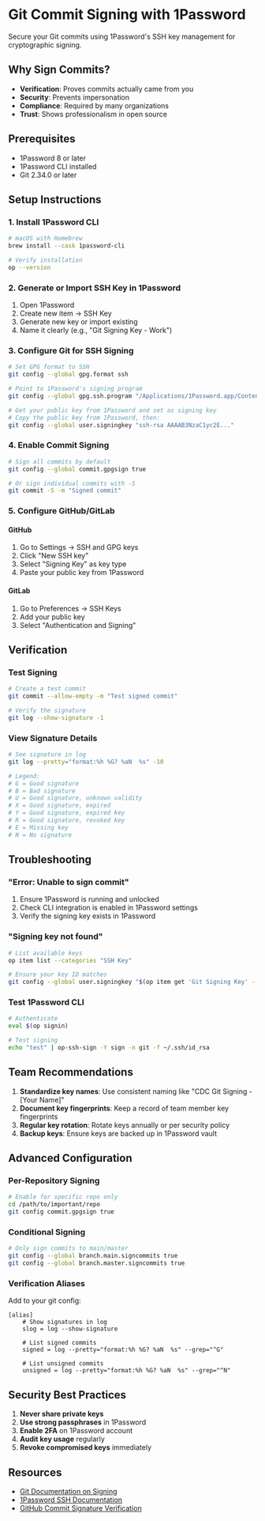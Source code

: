 # Git Commit Signing with 1Password

Secure your Git commits using 1Password's SSH key management for cryptographic signing.

## Why Sign Commits?

- **Verification**: Proves commits actually came from you
- **Security**: Prevents impersonation
- **Compliance**: Required by many organizations
- **Trust**: Shows professionalism in open source

## Prerequisites

- 1Password 8 or later
- 1Password CLI installed
- Git 2.34.0 or later

## Setup Instructions

### 1. Install 1Password CLI

```bash
# macOS with Homebrew
brew install --cask 1password-cli

# Verify installation
op --version
```

### 2. Generate or Import SSH Key in 1Password

1. Open 1Password
2. Create new item → SSH Key
3. Generate new key or import existing
4. Name it clearly (e.g., "Git Signing Key - Work")

### 3. Configure Git for SSH Signing

```bash
# Set GPG format to SSH
git config --global gpg.format ssh

# Point to 1Password's signing program
git config --global gpg.ssh.program "/Applications/1Password.app/Contents/MacOS/op-ssh-sign"

# Get your public key from 1Password and set as signing key
# Copy the public key from 1Password, then:
git config --global user.signingkey "ssh-rsa AAAAB3NzaC1yc2E..."
```

### 4. Enable Commit Signing

```bash
# Sign all commits by default
git config --global commit.gpgsign true

# Or sign individual commits with -S
git commit -S -m "Signed commit"
```

### 5. Configure GitHub/GitLab

#### GitHub
1. Go to Settings → SSH and GPG keys
2. Click "New SSH key"
3. Select "Signing Key" as key type
4. Paste your public key from 1Password

#### GitLab
1. Go to Preferences → SSH Keys
2. Add your public key
3. Select "Authentication and Signing"

## Verification

### Test Signing

```bash
# Create a test commit
git commit --allow-empty -m "Test signed commit"

# Verify the signature
git log --show-signature -1
```

### View Signature Details

```bash
# See signature in log
git log --pretty="format:%h %G? %aN  %s" -10

# Legend:
# G = Good signature
# B = Bad signature
# U = Good signature, unknown validity
# X = Good signature, expired
# Y = Good signature, expired key
# R = Good signature, revoked key
# E = Missing key
# N = No signature
```

## Troubleshooting

### "Error: Unable to sign commit"

1. Ensure 1Password is running and unlocked
2. Check CLI integration is enabled in 1Password settings
3. Verify the signing key exists in 1Password

### "Signing key not found"

```bash
# List available keys
op item list --categories "SSH Key"

# Ensure your key ID matches
git config --global user.signingkey "$(op item get 'Git Signing Key' --fields 'public key')"
```

### Test 1Password CLI

```bash
# Authenticate
eval $(op signin)

# Test signing
echo "test" | op-ssh-sign -Y sign -n git -f ~/.ssh/id_rsa
```

## Team Recommendations

1. **Standardize key names**: Use consistent naming like "CDC Git Signing - [Your Name]"
2. **Document key fingerprints**: Keep a record of team member key fingerprints
3. **Regular key rotation**: Rotate keys annually or per security policy
4. **Backup keys**: Ensure keys are backed up in 1Password vault

## Advanced Configuration

### Per-Repository Signing

```bash
# Enable for specific repo only
cd /path/to/important/repo
git config commit.gpgsign true
```

### Conditional Signing

```bash
# Only sign commits to main/master
git config --global branch.main.signcommits true
git config --global branch.master.signcommits true
```

### Verification Aliases

Add to your git config:

```gitconfig
[alias]
    # Show signatures in log
    slog = log --show-signature
    
    # List signed commits
    signed = log --pretty="format:%h %G? %aN  %s" --grep="^G"
    
    # List unsigned commits
    unsigned = log --pretty="format:%h %G? %aN  %s" --grep="^N"
```

## Security Best Practices

1. **Never share private keys**
2. **Use strong passphrases** in 1Password
3. **Enable 2FA** on 1Password account
4. **Audit key usage** regularly
5. **Revoke compromised keys** immediately

## Resources

- [Git Documentation on Signing](https://git-scm.com/book/en/v2/Git-Tools-Signing-Your-Work)
- [1Password SSH Documentation](https://developer.1password.com/docs/ssh/)
- [GitHub Commit Signature Verification](https://docs.github.com/en/authentication/managing-commit-signature-verification)